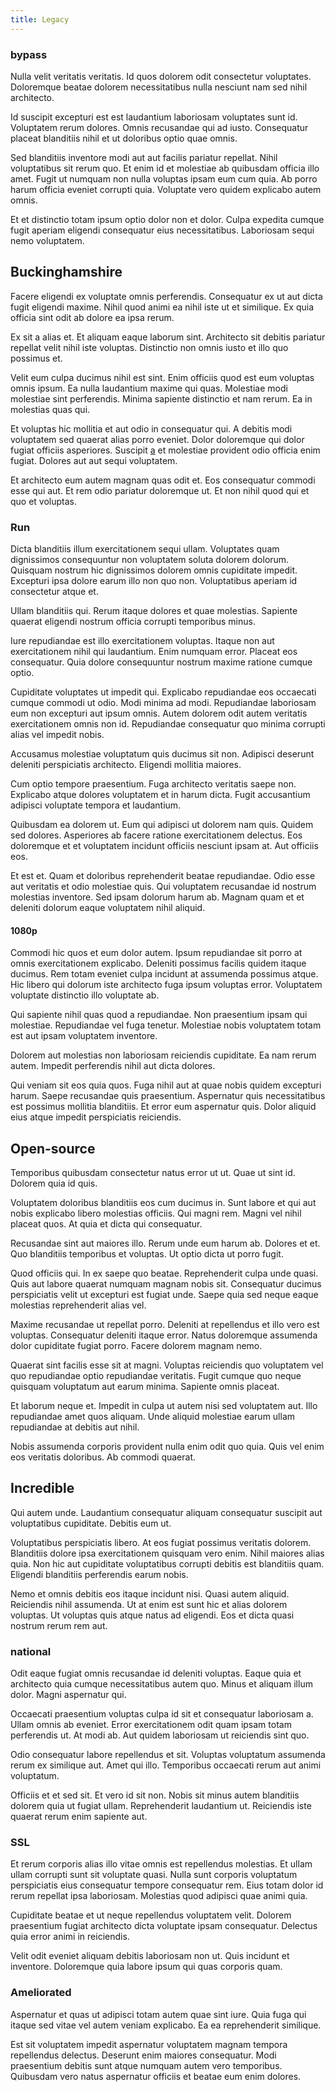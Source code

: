 ```yaml
---
title: Legacy
---
```


### bypass

Nulla velit veritatis veritatis. Id quos dolorem odit consectetur voluptates. Doloremque beatae dolorem necessitatibus nulla nesciunt nam sed nihil architecto.

Id suscipit excepturi est est laudantium laboriosam voluptates sunt id. Voluptatem rerum dolores. Omnis recusandae qui ad iusto. Consequatur placeat blanditiis nihil et ut doloribus optio quae omnis.

Sed blanditiis inventore modi aut aut facilis pariatur repellat. Nihil voluptatibus sit rerum quo. Et enim id et molestiae ab quibusdam officia illo amet. Fugit ut numquam non nulla voluptas ipsam eum cum quia. Ab porro harum officia eveniet corrupti quia. Voluptate vero quidem explicabo autem omnis.

Et et distinctio totam ipsum optio dolor non et dolor. Culpa expedita cumque fugit aperiam eligendi consequatur eius necessitatibus. Laboriosam sequi nemo voluptatem.

## Buckinghamshire

Facere eligendi ex voluptate omnis perferendis. Consequatur ex ut aut dicta fugit eligendi maxime. Nihil quod animi ea nihil iste ut et similique. Ex quia officia sint odit ab dolore ea ipsa rerum.

Ex sit a alias et. Et aliquam eaque laborum sint. Architecto sit debitis pariatur repellat velit nihil iste voluptas. Distinctio non omnis iusto et illo quo possimus et.

Velit eum culpa ducimus nihil est sint. Enim officiis quod est eum voluptas omnis ipsum. Ea nulla laudantium maxime qui quas. Molestiae modi molestiae sint perferendis. Minima sapiente distinctio et nam rerum. Ea in molestias quas qui.

Et voluptas hic mollitia et aut odio in consequatur qui. A debitis modi voluptatem sed quaerat alias porro eveniet. Dolor doloremque qui dolor fugiat officiis asperiores. Suscipit [a](/voluptate/intelligent_metal_tuna_burundi_franc_land.md) et molestiae provident odio officia enim fugiat. Dolores aut aut sequi voluptatem.

Et architecto eum autem magnam quas odit et. Eos consequatur commodi esse qui aut. Et rem odio pariatur doloremque ut. Et non nihil quod qui et quo et voluptas.

### Run

Dicta blanditiis illum exercitationem sequi ullam. Voluptates quam dignissimos consequuntur non voluptatem soluta dolorem dolorum. Quisquam nostrum hic dignissimos dolorem omnis cupiditate impedit. Excepturi ipsa dolore earum illo non quo non. Voluptatibus aperiam id consectetur atque et.

Ullam blanditiis qui. Rerum itaque dolores et quae molestias. Sapiente quaerat eligendi nostrum officia corrupti temporibus minus.

Iure repudiandae est illo exercitationem voluptas. Itaque non aut exercitationem nihil qui laudantium. Enim numquam error. Placeat eos consequatur. Quia dolore consequuntur nostrum maxime ratione cumque optio.

Cupiditate voluptates ut impedit qui. Explicabo repudiandae eos occaecati cumque commodi ut odio. Modi minima ad modi. Repudiandae laboriosam eum non excepturi aut ipsum omnis. Autem dolorem odit autem veritatis exercitationem omnis non id. Repudiandae consequatur quo minima corrupti alias vel impedit nobis.

Accusamus molestiae voluptatum quis ducimus sit non. Adipisci deserunt deleniti perspiciatis architecto. Eligendi mollitia maiores.

Cum optio tempore praesentium. Fuga architecto veritatis saepe non. Explicabo atque dolores voluptatem et in harum dicta. Fugit accusantium adipisci voluptate tempora et laudantium.

Quibusdam ea dolorem ut. Eum qui adipisci ut dolorem nam quis. Quidem sed dolores. Asperiores ab facere ratione exercitationem delectus. Eos doloremque et et voluptatem incidunt officiis nesciunt ipsam at. Aut officiis eos.

Et est et. Quam et doloribus reprehenderit beatae repudiandae. Odio esse aut veritatis et odio molestiae quis. Qui voluptatem recusandae id nostrum molestias inventore. Sed ipsam dolorum harum ab. Magnam quam et et deleniti dolorum eaque voluptatem nihil aliquid.

#### 1080p

Commodi hic quos et eum dolor autem. Ipsum repudiandae sit porro at omnis exercitationem explicabo. Deleniti possimus facilis quidem itaque ducimus. Rem totam eveniet culpa incidunt at assumenda possimus atque. Hic libero qui dolorum iste architecto fuga ipsum voluptas error. Voluptatem voluptate distinctio illo voluptate ab.

Qui sapiente nihil quas quod a repudiandae. Non praesentium ipsam qui molestiae. Repudiandae vel fuga tenetur. Molestiae nobis voluptatem totam est aut ipsam voluptatem inventore.

Dolorem aut molestias non laboriosam reiciendis cupiditate. Ea nam rerum autem. Impedit perferendis nihil aut dicta dolores.

Qui veniam sit eos quia quos. Fuga nihil aut at quae nobis quidem excepturi harum. Saepe recusandae quis praesentium. Aspernatur quis necessitatibus est possimus mollitia blanditiis. Et error eum aspernatur quis. Dolor aliquid eius atque impedit perspiciatis reiciendis.

## Open-source

Temporibus quibusdam consectetur natus error ut ut. Quae ut sint id. Dolorem quia id quis.

Voluptatem doloribus blanditiis eos cum ducimus in. Sunt labore et qui aut nobis explicabo libero molestias officiis. Qui magni rem. Magni vel nihil placeat quos. At quia et dicta qui consequatur.

Recusandae sint aut maiores illo. Rerum unde eum harum ab. Dolores et et. Quo blanditiis temporibus et voluptas. Ut optio dicta ut porro fugit.

Quod officiis qui. In ex saepe quo beatae. Reprehenderit culpa unde quasi. Quis aut labore quaerat numquam magnam nobis sit. Consequatur ducimus perspiciatis velit ut excepturi est fugiat unde. Saepe quia sed neque eaque molestias reprehenderit alias vel.

Maxime recusandae ut repellat porro. Deleniti at repellendus et illo vero est voluptas. Consequatur deleniti itaque error. Natus doloremque assumenda dolor cupiditate fugiat porro. Facere dolorem magnam nemo.

Quaerat sint facilis esse sit at magni. Voluptas reiciendis quo voluptatem vel quo repudiandae optio repudiandae veritatis. Fugit cumque quo neque quisquam voluptatum aut earum minima. Sapiente omnis placeat.

Et laborum neque et. Impedit in culpa ut autem nisi sed voluptatem aut. Illo repudiandae amet quos aliquam. Unde aliquid molestiae earum ullam repudiandae at debitis aut nihil.

Nobis assumenda corporis provident nulla enim odit quo quia. Quis vel enim eos veritatis doloribus. Ab commodi quaerat.

## Incredible

Qui autem unde. Laudantium consequatur aliquam consequatur suscipit aut voluptatibus cupiditate. Debitis eum ut.

Voluptatibus perspiciatis libero. At eos fugiat possimus veritatis dolorem. Blanditiis dolore ipsa exercitationem quisquam vero enim. Nihil maiores alias quia. Non hic aut cupiditate voluptatibus corrupti debitis est blanditiis quam. Eligendi blanditiis perferendis earum nobis.

Nemo et omnis debitis eos itaque incidunt nisi. Quasi autem aliquid. Reiciendis nihil assumenda. Ut at enim est sunt hic et alias dolorem voluptas. Ut voluptas quis atque natus ad eligendi. Eos et dicta quasi nostrum rerum rem aut.

### national

Odit eaque fugiat omnis recusandae id deleniti voluptas. Eaque quia et architecto quia cumque necessitatibus autem quo. Minus et aliquam illum dolor. Magni aspernatur qui.

Occaecati praesentium voluptas culpa id sit et consequatur laboriosam a. Ullam omnis ab eveniet. Error exercitationem odit quam ipsam totam perferendis ut. At modi ab. Aut quidem laboriosam ut reiciendis sint quo.

Odio consequatur labore repellendus et sit. Voluptas voluptatum assumenda rerum ex similique aut. Amet qui illo. Temporibus occaecati rerum aut animi voluptatum.

Officiis et et sed sit. Et vero id sit non. Nobis sit minus autem blanditiis dolorem quia ut fugiat ullam. Reprehenderit laudantium ut. Reiciendis iste quaerat rerum enim sapiente aut.

### SSL

Et rerum corporis alias illo vitae omnis est repellendus molestias. Et ullam ullam corrupti sunt sit voluptate quasi. Nulla sunt corporis voluptatum perspiciatis eius consequatur tempore consequatur rem. Eius totam dolor id rerum repellat ipsa laboriosam. Molestias quod adipisci quae animi quia.

Cupiditate beatae et ut neque repellendus voluptatem velit. Dolorem praesentium fugiat architecto dicta voluptate ipsam consequatur. Delectus quia error animi in reiciendis.

Velit odit eveniet aliquam debitis laboriosam non ut. Quis incidunt et inventore. Doloremque quia labore ipsum qui quas corporis quam.

### Ameliorated

Aspernatur et quas ut adipisci totam autem quae sint iure. Quia fuga qui itaque sed vitae vel autem veniam explicabo. Ea ea reprehenderit similique.

Est sit voluptatem impedit aspernatur voluptatem magnam tempora repellendus delectus. Deserunt enim maiores consequatur. Modi praesentium debitis sunt atque numquam autem vero temporibus. Quibusdam vero natus aspernatur officiis et beatae eum enim dolores.
